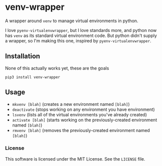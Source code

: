 # venv-wrapper

A wrapper around `venv` to manage virtual environments in python.

I love `pyenv-virtualenvwrapper`, but I love standards more, and python now has
`venv` as its standard virtual environment code. But python didn't supply a
wrapper, so I'm making this one, inspired by `pyenv-virtualenvwrapper`.

## Installation

None of this actually works yet, these are the goals

`pip3 install venv-wrapper`

## Usage

* `mkvenv [blah]` (creates a new environment named `[blah]`)
* `deactivate` (stops working on any environment you have environment)
* `lsvenv` (lists all of the virtual environments you've already created)
* `activate [blah]` (starts working on the previously-created environment named `[blah]`)
* `rmvenv [blah]` (removes the previously-created environment named `[blah]`)

### License

This software is licensed under the MIT License. See the `LICENSE` file.
